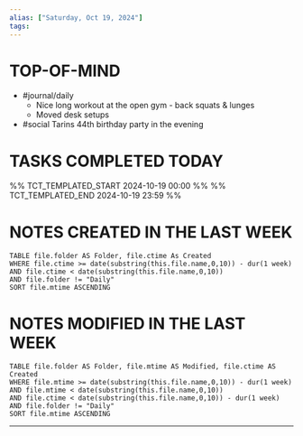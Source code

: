 ```yaml
---
alias: ["Saturday, Oct 19, 2024"]
tags: 
---
```

# TOP-OF-MIND
- #journal/daily 
	- Nice long workout at the open gym - back squats & lunges
	- Moved desk setups
- #social  Tarins 44th birthday party in the evening

# TASKS COMPLETED TODAY
%% TCT_TEMPLATED_START 2024-10-19 00:00 %%
%% TCT_TEMPLATED_END 2024-10-19 23:59 %%


# NOTES CREATED IN THE LAST WEEK
``` dataview
TABLE file.folder AS Folder, file.ctime As Created
WHERE file.ctime >= date(substring(this.file.name,0,10)) - dur(1 week) 
AND file.ctime < date(substring(this.file.name,0,10)) 
AND file.folder != "Daily"
SORT file.mtime ASCENDING
```

# NOTES MODIFIED IN THE LAST WEEK
``` dataview
TABLE file.folder AS Folder, file.mtime AS Modified, file.ctime AS Created
WHERE file.mtime >= date(substring(this.file.name,0,10)) - dur(1 week)
AND file.mtime < date(substring(this.file.name,0,10))
AND file.ctime < date(substring(this.file.name,0,10)) - dur(1 week)
AND file.folder != "Daily"
SORT file.mtime ASCENDING
```
---
